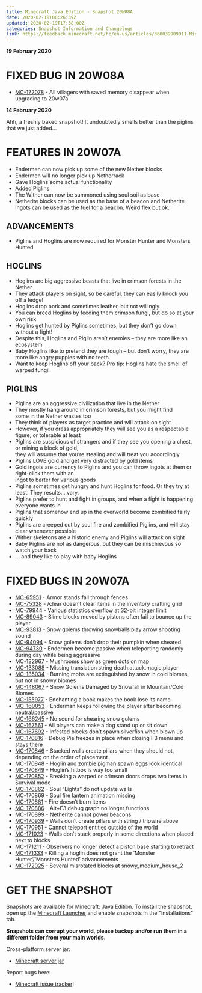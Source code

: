 ```yaml
---
title: Minecraft Java Edition - Snapshot 20W08A
date: 2020-02-18T00:26:39Z
updated: 2020-02-19T17:38:00Z
categories: Snapshot Information and Changelogs
link: https://feedback.minecraft.net/hc/en-us/articles/360039909911-Minecraft-Java-Edition-Snapshot-20W08A
---
```


**19 February 2020**

# FIXED BUG IN 20W08A

- [MC-172078](https://bugs.mojang.com/browse/MC-172078) - All villagers with saved memory disappear when upgrading to 20w07a

**14 February 2020**

Ahh, a freshly baked snapshot! It undoubtedly smells better than the piglins that we just added...

# FEATURES IN 20W07A

- Endermen can now pick up some of the new Nether blocks
- Endermen will no longer pick up Netherrack
- Gave Hoglins some actual functionality
- Added Piglins
- The Wither can now be summoned using soul soil as base
- Netherite blocks can be used as the base of a beacon and Netherite ingots can be used as the fuel for a beacon. Weird flex but ok.

## ADVANCEMENTS

- Piglins and Hoglins are now required for Monster Hunter and Monsters Hunted

## HOGLINS

- Hoglins are big aggressive beasts that live in crimson forests in the Nether
- They attack players on sight, so be careful, they can easily knock you off a ledge!
- Hoglins drop pork and sometimes leather, but not willingly
- You can breed Hoglins by feeding them crimson fungi, but do so at your own risk
- Hoglins get hunted by Piglins sometimes, but they don’t go down without a fight!
- Despite this, Hoglins and Piglin aren’t enemies – they are more like an ecosystem
- Baby Hoglins like to pretend they are tough – but don’t worry, they are more like angry puppies with no teeth
- Want to keep Hoglins off your back? Pro tip: Hoglins hate the smell of warped fungi!

## PIGLINS

- Piglins are an aggressive civilization that live in the Nether
- They mostly hang around in crimson forests, but you might find  
  some in the Nether wastes too
- They think of players as target practice and will attack on sight
- However, if you dress appropriately they will see you as a respectable figure, or tolerable at least
- Piglins are suspicious of strangers and if they see you opening a chest, or mining a block of gold,  
  they will assume that you’re stealing and will treat you accordingly
- Piglins LOVE gold and get very distracted by gold items
- Gold ingots are currency to Piglins and you can throw ingots at them or right-click them with an  
  ingot to barter for various goods
- Piglins sometimes get hungry and hunt Hoglins for food. Or they try at least. They results… vary.
- Piglins prefer to hunt and fight in groups, and when a fight is happening everyone wants in
- Piglins that somehow end up in the overworld become zombified fairly quickly
- Piglins are creeped out by soul fire and zombified Piglins, and will stay clear whenever possible
- Wither skeletons are a historic enemy and Piglins will attack on sight
- Baby Piglins are not as dangerous, but they can be mischievous so watch your back
- … and they like to play with baby Hoglins

# FIXED BUGS IN 20W07A

- [MC-65951](https://bugs.mojang.com/browse/MC-65951) - Armor stands fall through fences
- [MC-75328](https://bugs.mojang.com/browse/MC-75328) - /clear doesn’t clear items in the inventory crafting grid
- [MC-79944](https://bugs.mojang.com/browse/MC-79944) - Various statistics overflow at 32-bit integer limit
- [MC-89043](https://bugs.mojang.com/browse/MC-89043) - Slime blocks moved by pistons often fail to bounce up the player
- [MC-93813](https://bugs.mojang.com/browse/MC-93813) - Snow golems throwing snowballs play arrow shooting sound
- [MC-94094](https://bugs.mojang.com/browse/MC-94094) - Snow golems don’t drop their pumpkin when sheared
- [MC-94730](https://bugs.mojang.com/browse/MC-94730) - Endermen become passive when teleporting randomly during day while being aggressive
- [MC-132967](https://bugs.mojang.com/browse/MC-132967) - Mushrooms show as green dots on map
- [MC-133088](https://bugs.mojang.com/browse/MC-133088) - Missing translation string death.attack.magic.player
- [MC-135034](https://bugs.mojang.com/browse/MC-135034) - Burning mobs are extinguished by snow in cold biomes, but not in snowy biomes
- [MC-148067](https://bugs.mojang.com/browse/MC-148067) - Snow Golems Damaged by Snowfall in Mountain/Cold Biomes
- [MC-155977](https://bugs.mojang.com/browse/MC-155977) - Enchanting a book makes the book lose its name
- [MC-160053](https://bugs.mojang.com/browse/MC-160053) - Enderman keeps following the player after becoming neutral/passive
- [MC-166245](https://bugs.mojang.com/browse/MC-166245) - No sound for shearing snow golems
- [MC-167561](https://bugs.mojang.com/browse/MC-167561) - All players can make a dog stand up or sit down
- [MC-167692](https://bugs.mojang.com/browse/MC-167692) - Infested blocks don’t spawn silverfish when blown up
- [MC-170816](https://bugs.mojang.com/browse/MC-170816) - Debug Pie freezes in place when closing F3 menu and stays there
- [MC-170846](https://bugs.mojang.com/browse/MC-170846) - Stacked walls create pillars when they should not, depending on the order of placement
- [MC-170848](https://bugs.mojang.com/browse/MC-170848) - Hoglin and zombie pigman spawn eggs look identical
- [MC-170849](https://bugs.mojang.com/browse/MC-170849) - Hoglin’s hitbox is way too small
- [MC-170852](https://bugs.mojang.com/browse/MC-170852) - Breaking a warped or crimson doors drops two items in Survival mode
- [MC-170862](https://bugs.mojang.com/browse/MC-170862) - Soul “Lights” do not update walls
- [MC-170869](https://bugs.mojang.com/browse/MC-170869) - Soul fire lantern animation missing
- [MC-170881](https://bugs.mojang.com/browse/MC-170881) - Fire doesn’t burn items
- [MC-170886](https://bugs.mojang.com/browse/MC-170886) - Alt+F3 debug graph no longer functions
- [MC-170899](https://bugs.mojang.com/browse/MC-170899) - Netherite cannot power beacons
- [MC-170939](https://bugs.mojang.com/browse/MC-170939) - Walls don’t create pillars with string / tripwire above
- [MC-170951](https://bugs.mojang.com/browse/MC-170951) - Cannot teleport entities outside of the world
- [MC-171023](https://bugs.mojang.com/browse/MC-171023) - Walls don’t stack properly in some directions when placed next to blocks
- [MC-171211](https://bugs.mojang.com/browse/MC-171211) - Observers no longer detect a piston base starting to retract
- [MC-171333](https://bugs.mojang.com/browse/MC-171333) - Killing a hoglin does not grant the ‘Monster Hunter’/‘Monsters Hunted’ advancements
- [MC-172025](https://bugs.mojang.com/browse/MC-172025) - Several misrotated blocks at snowy_medium_house_2

# GET THE SNAPSHOT

Snapshots are available for Minecraft: Java Edition. To install the snapshot, open up the [Minecraft Launcher](https://www.minecraft.net/download.html) and enable snapshots in the "Installations" tab.

**Snapshots can corrupt your world, please backup and/or run them in a different folder from your main worlds.**

Cross-platform server jar:

- [Minecraft server jar](https://launcher.mojang.com/v1/objects/3944965e1621a5ccbe99292479cc62e07bccd611/server.jar)

Report bugs here:

- [Minecraft issue tracker](https://bugs.mojang.com/browse/MC)!
